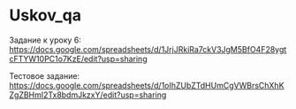 # Uskov_qa
Задание к уроку 6:
https://docs.google.com/spreadsheets/d/1JrjJRkiRa7ckV3JgM5BfO4F28ygtcFTYW10PC1o7KzE/edit?usp=sharing

Тестовое задание:
https://docs.google.com/spreadsheets/d/1oIhZUbZTdHUmCgVWBrsChXhKZgZBHmI2Tx8bdmJkzxY/edit?usp=sharing
